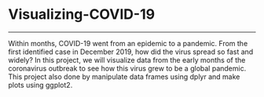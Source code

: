 # Visualizing-COVID-19
______________________

Within months, COVID-19 went from an epidemic to a pandemic. 
From the first identified case in December 2019, how did the virus spread so fast and widely? 
In this project, we will visualize data from the early months of the coronavirus outbreak to see how this virus grew to be a global pandemic. This project also done by manipulate data frames using dplyr and make plots using ggplot2.
